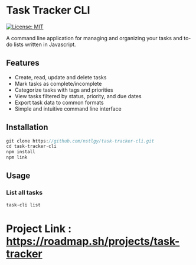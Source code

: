 # Task Tracker CLI

[![License: MIT](https://img.shields.io/badge/License-MIT-yellow.svg)](https://opensource.org/licenses/MIT)

A command line application for managing and organizing your tasks and to-do lists written in Javascript.

## Features

- Create, read, update and delete tasks
- Mark tasks as complete/incomplete
- Categorize tasks with tags and priorities
- View tasks filtered by status, priority, and due dates
- Export task data to common formats
- Simple and intuitive command line interface

## Installation

```javascript
git clone https://github.com/nstlgy/task-tracker-cli.git
cd task-tracker-cli
npm install
npm link
```

## Usage

### List all tasks

```bash
task-cli list
```

# Project Link : https://roadmap.sh/projects/task-tracker
